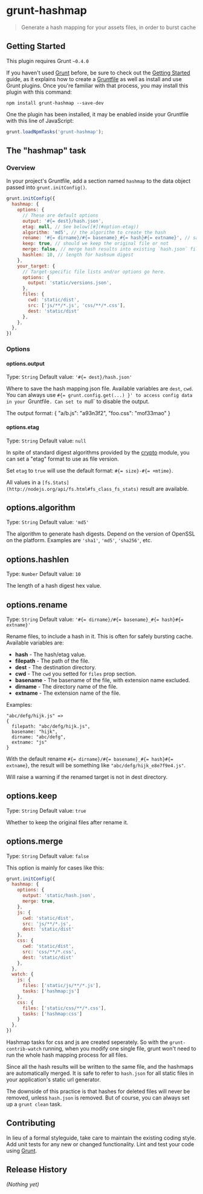 # grunt-hashmap

> Generate a hash mapping for your assets files, in order to burst cache

## Getting Started
This plugin requires Grunt `~0.4.0`

If you haven't used [Grunt](http://gruntjs.com/) before, be sure to check out the [Getting Started](http://gruntjs.com/getting-started) guide, as it explains how to create a [Gruntfile](http://gruntjs.com/sample-gruntfile) as well as install and use Grunt plugins. Once you're familiar with that process, you may install this plugin with this command:

```shell
npm install grunt-hashmap --save-dev
```

One the plugin has been installed, it may be enabled inside your Gruntfile with this line of JavaScript:

```js
grunt.loadNpmTasks('grunt-hashmap');
```

## The "hashmap" task

### Overview
In your project's Gruntfile, add a section named `hashmap` to the data object passed into `grunt.initConfig()`.

```js
grunt.initConfig({
  hashmap: {
    options: {
      // These are default options
      output: '#{= dest}/hash.json',
      etag: null, // See below([#](#option-etag))
      algorithm: 'md5', // the algorithm to create the hash
      rename: '#{= dirname}/#{= basename}_#{= hash}#{= extname}', // save the original file as what
      keep: true, // should we keep the original file or not
      merge: false, // merge hash results into existing `hash.json` file or override it.
      hashlen: 10, // length for hashsum digest
    },
    your_target: {
      // Target-specific file lists and/or options go here.
      options: {
        output: 'static/versions.json',
      },
      files: {
        cwd: 'static/dist',
        src: ['js/**/*.js', 'css/**/*.css'],
        dest: 'static/dist'
      },
    },
  },
})
```

### Options

#### options.output
Type: `String`
Default value: `'#{= dest}/hash.json'`

Where to save the hash mapping json file.
Available variables are `dest`, `cwd`.
You can always use `#{= grunt.config.get(...) }' to access config data in your `Gruntfile`.
Can set to `null` to disable the output.

The output format:
    {
      "a/b.js": "a93n3f2",
      "foo.css": "mof33mao"
    }

#### options.etag <a id="option-etag"></a>
Type: `String`
Default value: `null`

In spite of standard digest algorithms provided by the
[crypto]('http://nodejs.org/api/crypto.html#crypto_crypto_createhash_algorithm') module,
you can set a "etag" format to use as file version.

Set `etag` to `true` will use the default format: `#{= size}-#{= +mtime}`.

All values in a `[fs.Stats](http://nodejs.org/api/fs.html#fs_class_fs_stats)` result are available.

## options.algorithm
Type: `String`
Default value: `'md5'`

The algorithm to generate hash digests. Depend on the version of OpenSSL on the platform.
Examples are `'sha1'`, `'md5'`, `'sha256'`, etc.

## options.hashlen
Type: `Number`
Default value: `10`

The length of a hash digest hex value.

## options.rename
Type: `String`
Default value: `'#{= dirname}/#{= basename}_#{= hash}#{= extname}'`

Rename files, to include a hash in it. This is often for safely bursting cache.
Available variables are:

  - **hash**      - The hash/etag value.
  - **filepath**  - The path of the file.
  - **dest**      - The destination directory.
  - **cwd**       - The `cwd` you setted for `files` prop section.
  - **basename**  - The basename of the file, with extension name excluded.
  - **dirname**   - The directory name of the file.
  - **extname**   - The extension name of the file.

Examples:

    "abc/defg/hijk.js" =>
    {
      filepath: "abc/defg/hijk.js",
      basename: "hijk",
      dirname: "abc/defg",
      extname: "js"
    }

With the default rename `#{= dirname}/#{= basename}_#{= hash}#{= extname}`,
the result will be something like `"abc/defg/hijk_e8e7f9e4.js"`.

Will raise a warning if the renamed target is not in dest directory.
  
## options.keep
Type: `String`
Default value: `true`

Whether to keep the original files after rename it.

## options.merge
Type: `String`
Default value: `false`

This option is mainly for cases like this:

```js
grunt.initConfig({
  hashmap: {
    options: {
      output: 'static/hash.json',
      merge: true,
    },
    js: {
      cwd: 'static/dist',
      src: 'js/**/*.js',
      dest: 'static/dist'
    },
    css: {
      cwd: 'static/dist',
      src: 'css/**/*.css',
      dest: 'static/dist'
    },
  },
  watch: {
    js: {
      files: ['static/js/**/*.js'],
      tasks: ['hashmap:js']
    }, 
    css: {
      files: ['static/css/**/*.css'],
      tasks: ['hashmap:css']
    }
  },
})
```

Hashmap tasks for css and js are created seperately.
So with the `grunt-contrib-watch` running, when you modify one single file,
grunt won't need to run the whole hash mapping process for all files.

Since all the hash results will be written to the same file, and the hashmaps
are automatically merged. It is safe to refer to `hash.json` for all static files
in your application's static url generator.

The downside of this practice is that hashes for deleted files will never be removed,
unless `hash.json` is removed. But of course, you can always set up a `grunt clean` task. 

## Contributing
In lieu of a formal styleguide, take care to maintain the existing coding style. Add unit tests for any new or changed functionality. Lint and test your code using [Grunt](http://gruntjs.com/).

## Release History
_(Nothing yet)_
